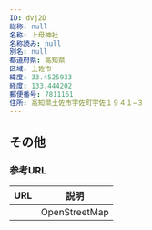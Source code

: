 ```yaml
---
ID: dvj2D
総称: null
名称: 上母神社
名称読み: null
別名: null
都道府県: 高知県
区域: 土佐市
緯度: 33.4525933
経度: 133.444202
郵便番号: 7811161
住所: 高知県土佐市宇佐町宇佐１９４１−３
---
```


## その他

### 参考URL

| URL | 説明          |
| --- | ------------- |
|     | OpenStreetMap |

